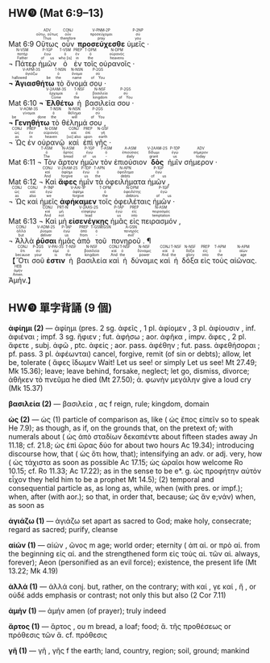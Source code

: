 ## HW❾ (Mat 6:9–13)
<rt>Mat 6:9</rt> <RUBY><ruby><ruby>Οὕτως<rt>Thus</rt></ruby><rt>οὕτω, οὕτως</rt></ruby><rt>ADV</rt></RUBY> <RUBY><ruby><ruby>οὖν<rt>therefore</rt></ruby><rt>οὖν</rt></ruby><rt>CONJ</rt></RUBY> <RUBY><ruby><ruby><strong>προσεύχεσθε</strong><rt>pray</rt></ruby><rt>προσεύχομαι</rt></ruby><rt>V-PNM-2P</rt></RUBY> <RUBY><ruby><ruby>ὑμεῖς ·<rt>you</rt></ruby><rt>σύ</rt></ruby><rt>P-2NP</rt></RUBY></br> <RUBY><ruby><ruby>¬ Πάτερ<rt>Father</rt></ruby><rt>πατήρ</rt></ruby><rt>N-VSM</rt></RUBY> <RUBY><ruby><ruby>ἡμῶν<rt>of us</rt></ruby><rt>ἐγώ</rt></ruby><rt>P-1GP</rt></RUBY> <RUBY><ruby><ruby>ὁ<rt>who [is]</rt></ruby><rt>ὁ</rt></ruby><rt>T-VSM</rt></RUBY> <RUBY><ruby><ruby>ἐν<rt>in</rt></ruby><rt>ἐν</rt></ruby><rt>PREP</rt></RUBY> <RUBY><ruby><ruby>τοῖς<rt>the</rt></ruby><rt>ὁ</rt></ruby><rt>T-DPM</rt></RUBY> <RUBY><ruby><ruby>οὐρανοῖς ·<rt>heavens</rt></ruby><rt>οὐρανός</rt></ruby><rt>N-DPM</rt></RUBY></br> <RUBY><ruby><ruby><strong>¬ Ἁγιασθήτω</strong><rt>hallowed be</rt></ruby><rt>ἁγιάζω</rt></ruby><rt>V-APM-3S</rt></RUBY> <RUBY><ruby><ruby>τὸ<rt>the</rt></ruby><rt>ὁ</rt></ruby><rt>T-NSN</rt></RUBY> <RUBY><ruby><ruby>ὄνομά<rt>name</rt></ruby><rt>ὄνομα</rt></ruby><rt>N-NSN</rt></RUBY> <RUBY><ruby><ruby>σου ·<rt>of You</rt></ruby><rt>σύ</rt></ruby><rt>P-2GS</rt></RUBY></br> <rt>Mat 6:10</rt> <RUBY><ruby><ruby><strong>¬ Ἐλθέτω</strong><rt>Come</rt></ruby><rt>ἔρχομαι</rt></ruby><rt>V-2AAM-3S</rt></RUBY> <RUBY><ruby><ruby>ἡ<rt>the</rt></ruby><rt>ὁ</rt></ruby><rt>T-NSF</rt></RUBY> <RUBY><ruby><ruby>βασιλεία<rt>kingdom</rt></ruby><rt>βασιλεία</rt></ruby><rt>N-NSF</rt></RUBY> <RUBY><ruby><ruby>σου ·<rt>of You</rt></ruby><rt>σύ</rt></ruby><rt>P-2GS</rt></RUBY></br> <RUBY><ruby><ruby><strong>¬ Γενηθήτω</strong><rt>be done</rt></ruby><rt>γίνομαι</rt></ruby><rt>V-AOM-3S</rt></RUBY> <RUBY><ruby><ruby>τὸ<rt>the</rt></ruby><rt>ὁ</rt></ruby><rt>T-NSN</rt></RUBY> <RUBY><ruby><ruby>θέλημά<rt>will</rt></ruby><rt>θέλημα</rt></ruby><rt>N-NSN</rt></RUBY> <RUBY><ruby><ruby>σου ,<rt>of You</rt></ruby><rt>σύ</rt></ruby><rt>P-2GS</rt></RUBY></br> <RUBY><ruby><ruby>¬ Ὡς<rt>as</rt></ruby><rt>ὡς</rt></ruby><rt>CONJ</rt></RUBY> <RUBY><ruby><ruby>ἐν<rt>in</rt></ruby><rt>ἐν</rt></ruby><rt>PREP</rt></RUBY> <RUBY><ruby><ruby>οὐρανῷ<rt>heaven</rt></ruby><rt>οὐρανός</rt></ruby><rt>N-DSM</rt></RUBY> <RUBY><ruby><ruby>καὶ<rt>[so] also</rt></ruby><rt>καί</rt></ruby><rt>CONJ</rt></RUBY> <RUBY><ruby><ruby>ἐπὶ<rt>upon</rt></ruby><rt>ἐπί</rt></ruby><rt>PREP</rt></RUBY> <RUBY><ruby><ruby>γῆς ·<rt>earth</rt></ruby><rt>γῆ</rt></ruby><rt>N-GSF</rt></RUBY></br> <rt>Mat 6:11</rt> <RUBY><ruby><ruby>¬ Τὸν<rt>The</rt></ruby><rt>ὁ</rt></ruby><rt>T-ASM</rt></RUBY> <RUBY><ruby><ruby>ἄρτον<rt>bread</rt></ruby><rt>ἄρτος</rt></ruby><rt>N-ASM</rt></RUBY> <RUBY><ruby><ruby>ἡμῶν<rt>of us</rt></ruby><rt>ἐγώ</rt></ruby><rt>P-1GP</rt></RUBY> <RUBY><ruby><ruby>τὸν<rt>-</rt></ruby><rt>ὁ</rt></ruby><rt>T-ASM</rt></RUBY> <RUBY><ruby><ruby>ἐπιούσιον<rt>daily</rt></ruby><rt>ἐπιούσιος</rt></ruby><rt>A-ASM</rt></RUBY> <RUBY><ruby><ruby><strong>δὸς</strong><rt>grant</rt></ruby><rt>δίδωμι</rt></ruby><rt>V-2AAM-2S</rt></RUBY> <RUBY><ruby><ruby>ἡμῖν<rt>us</rt></ruby><rt>ἐγώ</rt></ruby><rt>P-1DP</rt></RUBY> <RUBY><ruby><ruby>σήμερον ·<rt>today</rt></ruby><rt>σήμερον</rt></ruby><rt>ADV</rt></RUBY></br> <rt>Mat 6:12</rt> <RUBY><ruby><ruby>¬ Καὶ<rt>And</rt></ruby><rt>καί</rt></ruby><rt>CONJ</rt></RUBY> <RUBY><ruby><ruby><strong>ἄφες</strong><rt>forgive</rt></ruby><rt>ἀφίημι</rt></ruby><rt>V-2AAM-2S</rt></RUBY> <RUBY><ruby><ruby>ἡμῖν<rt>us</rt></ruby><rt>ἐγώ</rt></ruby><rt>P-1DP</rt></RUBY> <RUBY><ruby><ruby>τὰ<rt>the</rt></ruby><rt>ὁ</rt></ruby><rt>T-APN</rt></RUBY> <RUBY><ruby><ruby>ὀφειλήματα<rt>debts</rt></ruby><rt>ὀφείλημα</rt></ruby><rt>N-APN</rt></RUBY> <RUBY><ruby><ruby>ἡμῶν ,<rt>of us</rt></ruby><rt>ἐγώ</rt></ruby><rt>P-1GP</rt></RUBY></br> <RUBY><ruby><ruby>¬ Ὡς<rt>as</rt></ruby><rt>ὡς</rt></ruby><rt>CONJ</rt></RUBY> <RUBY><ruby><ruby>καὶ<rt>also</rt></ruby><rt>καί</rt></ruby><rt>CONJ</rt></RUBY> <RUBY><ruby><ruby>ἡμεῖς<rt>we</rt></ruby><rt>ἐγώ</rt></ruby><rt>P-1NP</rt></RUBY> <RUBY><ruby><ruby><strong>ἀφήκαμεν</strong><rt>forgive</rt></ruby><rt>ἀφίημι</rt></ruby><rt>V-AAI-1P</rt></RUBY> <RUBY><ruby><ruby>τοῖς<rt>the</rt></ruby><rt>ὁ</rt></ruby><rt>T-DPM</rt></RUBY> <RUBY><ruby><ruby>ὀφειλέταις<rt>debtors</rt></ruby><rt>ὀφειλέτης</rt></ruby><rt>N-DPM</rt></RUBY> <RUBY><ruby><ruby>ἡμῶν ·<rt>of us</rt></ruby><rt>ἐγώ</rt></ruby><rt>P-1GP</rt></RUBY></br> <rt>Mat 6:13</rt> <RUBY><ruby><ruby>¬ Καὶ<rt>And</rt></ruby><rt>καί</rt></ruby><rt>CONJ</rt></RUBY> <RUBY><ruby><ruby>μὴ<rt>not</rt></ruby><rt>μή</rt></ruby><rt>PRT-N</rt></RUBY> <RUBY><ruby><ruby><strong>εἰσενέγκῃς</strong><rt>lead</rt></ruby><rt>εἰσφέρω</rt></ruby><rt>V-2AAS-2S</rt></RUBY> <RUBY><ruby><ruby>ἡμᾶς<rt>us</rt></ruby><rt>ἐγώ</rt></ruby><rt>P-1AP</rt></RUBY> <RUBY><ruby><ruby>εἰς<rt>into</rt></ruby><rt>εἰς</rt></ruby><rt>PREP</rt></RUBY> <RUBY><ruby><ruby>πειρασμόν ,<rt>temptation</rt></ruby><rt>πειρασμός</rt></ruby><rt>N-ASM</rt></RUBY></br> <RUBY><ruby><ruby>¬ Ἀλλὰ<rt>but</rt></ruby><rt>ἀλλά</rt></ruby><rt>CONJ</rt></RUBY> <RUBY><ruby><ruby><strong>ῥῦσαι</strong><rt>deliver</rt></ruby><rt>ῥύομαι</rt></ruby><rt>V-ADM-2S</rt></RUBY> <RUBY><ruby><ruby>ἡμᾶς<rt>us</rt></ruby><rt>ἐγώ</rt></ruby><rt>P-1AP</rt></RUBY> <RUBY><ruby><ruby>ἀπὸ<rt>from</rt></ruby><rt>ἀπό</rt></ruby><rt>PREP</rt></RUBY> <RUBY><ruby><ruby>τοῦ<rt>-</rt></ruby><rt>ὁ</rt></ruby><rt>T-GSM⁞GSN</rt></RUBY> <RUBY><ruby><ruby>πονηροῦ . ¶<rt>evil’</rt></ruby><rt>πονηρός</rt></ruby><rt>A-GSN</rt></RUBY></br> 【<RUBY><ruby><ruby>Ὅτι<rt>because</rt></ruby><rt>ὅτι</rt></ruby><rt>CONJ</rt></RUBY> <RUBY><ruby><ruby>σοῦ<rt>your</rt></ruby><rt>σύ</rt></ruby><rt>P-2GS</rt></RUBY> <RUBY><ruby><ruby><strong>ἐστιν</strong><rt>is</rt></ruby><rt>εἰμί</rt></ruby><rt>V-PAI-3S</rt></RUBY> <RUBY><ruby><ruby>ἡ<rt>the</rt></ruby><rt>ὁ</rt></ruby><rt>T-NSF</rt></RUBY> <RUBY><ruby><ruby>βασιλεία<rt>kingdom</rt></ruby><rt>βασιλεία</rt></ruby><rt>N-NSF</rt></RUBY> <RUBY><ruby><ruby>καὶ<rt>And</rt></ruby><rt>καί</rt></ruby><rt>CONJ</rt></RUBY> <RUBY><ruby><ruby>ἡ<rt>the</rt></ruby><rt>ὁ</rt></ruby><rt>T-NSF</rt></RUBY> <RUBY><ruby><ruby>δύναμις<rt>power</rt></ruby><rt>δύναμις</rt></ruby><rt>N-NSF</rt></RUBY> <RUBY><ruby><ruby>καὶ<rt>And</rt></ruby><rt>καί</rt></ruby><rt>CONJ</rt></RUBY> <RUBY><ruby><ruby>ἡ<rt>the</rt></ruby><rt>ὁ</rt></ruby><rt>T-NSF</rt></RUBY> <RUBY><ruby><ruby>δόξα<rt>glory</rt></ruby><rt>δόξα</rt></ruby><rt>N-NSF</rt></RUBY> <RUBY><ruby><ruby>εἰς<rt>into</rt></ruby><rt>εἰς</rt></ruby><rt>PREP</rt></RUBY> <RUBY><ruby><ruby>τοὺς<rt>the</rt></ruby><rt>ὁ</rt></ruby><rt>T-APM</rt></RUBY> <RUBY><ruby><ruby>αἰῶνας.<rt>age</rt></ruby><rt>αἰών</rt></ruby><rt>N-APM</rt></RUBY> </br><RUBY><ruby><ruby>Ἀμήν.<rt>Amen.</rt></ruby><rt>ἀμήν</rt></ruby><rt>HEB</rt></RUBY>】


## HW❾ 單字背誦 (9 個)

**ἀφίημι (2)** — ἀφίημι (pres. 2 sg. ἀφεῖς , 1 pl. ἀφίομεν , 3 pl. ἀφίουσιν , inf. ἀφιέναι ; impf. 3 sg. ἤφιεν ; fut. ἀφήσω ; aor. ἀφῆκα , impv. ἄφες , 2 pl. ἄφετε , subj. ἀφῶ , ptc. ἀφείς ; aor. pass. ἀφέθην ; fut. pass. ἀφεθήσοραι ; pf. pass. 3 pl. ἀφέωνται) cancel, forgive, remit (of sin or debts); allow, let be, tolerate ( ἄφες ἴδωμεν Wait! Let us see! or simply Let us see! Mt 27.49; Mk 15.36); leave; leave behind, forsake, neglect; let go, dismiss, divorce; ἀθῆκεν τὸ πνεῦμα he died (Mt 27.50); ἀ. φωνὴν μεγάλην give a loud cry (Mk 15.37)

**βασιλεία (2)** — βασιλεία , ας f reign, rule; kingdom, domain 

**ὡς (2)** — ὡς (1) particle of comparison as, like ( ὡς ἔπος εἰπεῖν so to speak He 7.9); as though, as if, on the grounds that, on the pretext of; with numerals about ( ὡς ἀπὸ σταδίων δεκαπέντε about fifteen stades away Jn 11.18; cf. 21.8; ὡς ἐπὶ ὥρας δύο for about two hours Ac 19.34); introducing discourse how, that ( ὡς ὅτι how, that); intensifying an adv. or adj. very, how ( ὡς τάχιστα as soon as possible Ac 17.15; ὡς ὡραῖοι how welcome Ro 10.15; cf. Ro 11.33; Ac 17.22); as in the sense to be e*. g. ὡς προφήτην αὐτὸν εἶχον they held him to be a prophet Mt 14.5); (2) temporal and consequential particle as, as long as, while, when (with pres. or impf.); when, after (with aor.); so that, in order that, because; ὡς ἄν e;vάν) when, as soon as

**ἁγιάζω (1)** — ἁγιάζω set apart as sacred to God; make holy, consecrate; regard as sacred; purify, cleanse

**αἰών (1)** — αἰών , ῶνος m age; world order; eternity ( ἀπ αἰ. or πρὸ αἰ. from the beginning εἰς αἰ. and the strengthened form εἰς τοὺς αἰ. τῶν αἰ. always, forever); Aeon (personified as an evil force); existence, the present life (Mt 13.22; Mk 4.19)

**ἀλλά (1)** — ἀλλά conj. but, rather, on the contrary; with καί , γε καί , ἤ , or οὐδέ adds emphasis or contrast; not only this but also (2 Cor 7.11)

**ἀμήν (1)** — ἀμήν amen (of prayer); truly indeed

**ἄρτος (1)** — ἄρτος , ου m bread, a loaf; food; ἄ. τῆς προθέσεως or πρόθεσις τῶν ἄ. cf. πρόθεσις

**γῆ (1)** — γῆ , γῆς f the earth; land, country, region; soil, ground; mankind
